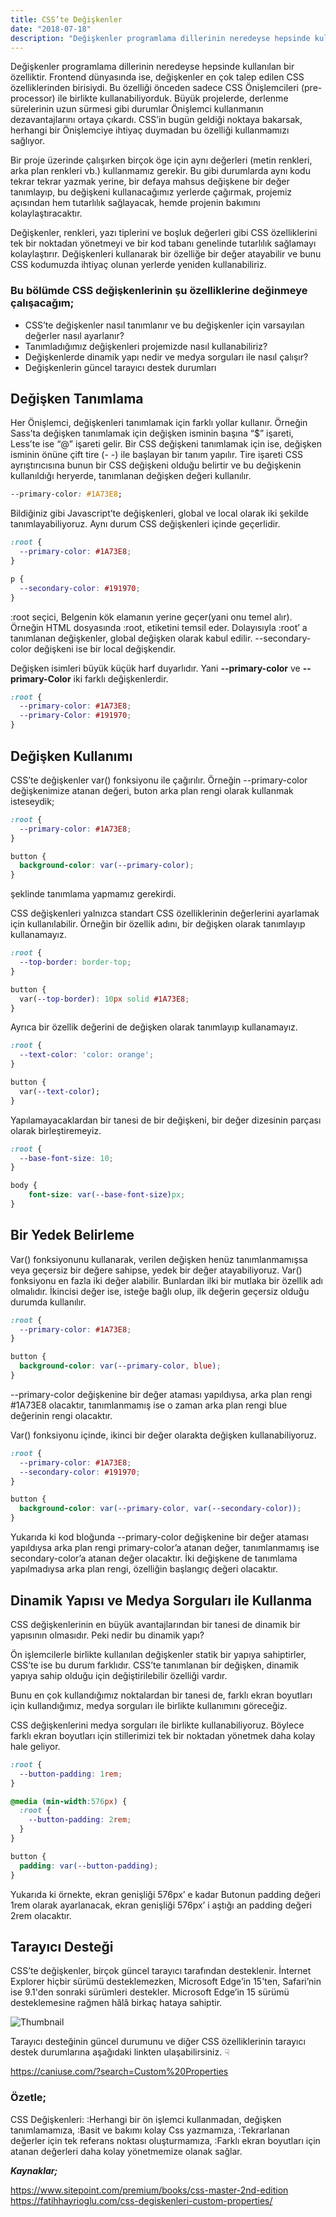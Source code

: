 ```yaml
---
title: CSS’te Değişkenler
date: "2018-07-18"
description: "Değişkenler programlama dillerinin neredeyse hepsinde kullanılan bir özelliktir. Frontend dünyasında ise, değişkenler en çok talep edilen CSS özelliklerinden birisiydi..."
---
```


Değişkenler programlama dillerinin neredeyse hepsinde kullanılan bir özelliktir. Frontend dünyasında ise, değişkenler en çok talep edilen CSS özelliklerinden birisiydi. Bu özelliği önceden sadece CSS Önişlemcileri (pre-processor) ile birlikte kullanabiliyorduk. Büyük projelerde, derlenme sürelerinin uzun sürmesi gibi durumlar Önişlemci kullanmanın dezavantajlarını ortaya çıkardı. CSS’in bugün geldiği noktaya bakarsak, herhangi bir Önişlemciye ihtiyaç duymadan bu özelliği kullanmamızı sağlıyor.

Bir proje üzerinde çalışırken birçok öge için aynı değerleri (metin renkleri, arka plan renkleri vb.) kullanmamız gerekir. Bu gibi durumlarda aynı kodu tekrar tekrar yazmak yerine, bir defaya mahsus değişkene bir değer tanımlayıp, bu değişkeni kullanacağımız yerlerde çağırmak, projemiz açısından hem tutarlılık sağlayacak, hemde projenin bakımını kolaylaştıracaktır.


Değişkenler, renkleri, yazı tiplerini ve boşluk değerleri gibi CSS özelliklerini tek bir noktadan yönetmeyi ve bir kod tabanı genelinde tutarlılık sağlamayı kolaylaştırır. Değişkenleri kullanarak bir özelliğe bir değer atayabilir ve bunu CSS kodumuzda ihtiyaç olunan yerlerde yeniden kullanabiliriz.

### Bu bölümde CSS değişkenlerinin şu özelliklerine değinmeye çalışacağım;
* CSS’te değişkenler nasıl tanımlanır ve bu değişkenler için varsayılan değerler nasıl ayarlanır?
* Tanımladığımız değişkenleri projemizde nasıl kullanabiliriz?
* Değişkenlerde dinamik yapı nedir ve medya sorguları ile nasıl çalışır?
* Değişkenlerin güncel tarayıcı destek durumları


## Değişken Tanımlama

Her Önişlemci, değişkenleri tanımlamak için farklı yollar kullanır. Örneğin Sass’ta değişken tanımlamak için değişken isminin başına “$” işareti, Less’te ise “@” işareti gelir. Bir CSS değişkeni tanımlamak için ise, değişken isminin önüne çift tire (- -) ile başlayan bir tanım yapılır. Tire işareti CSS ayrıştırıcısına bunun bir CSS değişkeni olduğu belirtir ve bu değişkenin kullanıldığı heryerde, tanımlanan değişken değeri kullanılır.

```css
--primary-color: #1A73E8;
```

Bildiğiniz gibi Javascript’te değişkenleri, global ve local olarak iki şekilde tanımlayabiliyoruz. Aynı durum CSS değişkenleri içinde geçerlidir.

```css
:root {
  --primary-color: #1A73E8;
}

p {
  --secondary-color: #191970;
}
```

:root seçici, Belgenin kök elamanın yerine geçer(yani onu temel alır). Örneğin HTML dosyasında :root, <html> etiketini temsil eder. Dolayısıyla :root’ a tanımlanan değişkenler, global değişken olarak kabul edilir. --secondary-color değişkeni ise bir local değişkendir.


Değişken isimleri büyük küçük harf duyarlıdır. Yani **--primary-color** ve **--primary-Color** iki farklı değişkenlerdir.
```css
:root {
  --primary-color: #1A73E8;
  --primary-Color: #191970;
}
```


## Değişken Kullanımı
CSS’te değişkenler var() fonksiyonu ile çağırılır.
Örneğin --primary-color değişkenimize atanan değeri, buton arka plan rengi olarak kullanmak isteseydik;
```css
:root {
  --primary-color: #1A73E8;
}

button {
  background-color: var(--primary-color);
}
```
şeklinde tanımlama yapmamız gerekirdi.

CSS değişkenleri yalnızca standart CSS özelliklerinin değerlerini ayarlamak için kullanılabilir. Örneğin bir özellik adını, bir değişken olarak tanımlayıp kullanamayız.


```css
:root {
  --top-border: border-top;
}

button {
  var(--top-border): 10px solid #1A73E8;
}
```

Ayrıca bir özellik değerini de değişken olarak tanımlayıp kullanamayız.

```css
:root {
  --text-color: 'color: orange';
}

button {
  var(--text-color);
}
```
Yapılamayacaklardan bir tanesi de bir değişkeni, bir değer dizesinin parçası olarak birleştiremeyiz.

```css
:root {
  --base-font-size: 10;
}

body {
    font-size: var(--base-font-size)px;
}
```


## Bir Yedek Belirleme
Var() fonksiyonunu kullanarak, verilen değişken henüz tanımlanmamışsa veya geçersiz bir değere sahipse, yedek bir değer atayabiliyoruz.
Var() fonksiyonu en fazla iki değer alabilir. Bunlardan ilki bir mutlaka bir özellik adı olmalıdır. İkincisi değer ise, isteğe bağlı olup, ilk değerin geçersiz olduğu durumda kullanılır.
```css
:root {
  --primary-color: #1A73E8;
}

button {
  background-color: var(--primary-color, blue);
}
```
--primary-color değişkenine bir değer ataması yapıldıysa, arka plan rengi #1A73E8 olacaktır, tanımlanmamış ise o zaman arka plan rengi blue değerinin rengi olacaktır.

Var() fonksiyonu içinde, ikinci bir değer olarakta değişken kullanabiliyoruz.


```css
:root {
  --primary-color: #1A73E8;
  --secondary-color: #191970;
}

button {
  background-color: var(--primary-color, var(--secondary-color));
}
```
Yukarıda ki kod bloğunda --primary-color değişkenine bir değer ataması yapıldıysa arka plan rengi primary-color’a atanan değer, tanımlanmamış ise secondary-color’a atanan değer olacaktır. İki değişkene de tanımlama yapılmadıysa arka plan rengi, özelliğin başlangıç değeri olacaktır.

## Dinamik Yapısı ve Medya Sorguları ile Kullanma

CSS değişkenlerinin en büyük avantajlarından bir tanesi de dinamik bir yapısının olmasıdır. Peki nedir bu dinamik yapı?


Ön işlemcilerle birlikte kullanılan değişkenler statik bir yapıya sahiptirler, CSS’te ise bu durum farklıdır. CSS’te tanımlanan bir değişken, dinamik yapıya sahip olduğu için değiştirilebilir özelliği vardır.

Bunu en çok kullandığımız noktalardan bir tanesi de, farklı ekran boyutları için kullandığımız, medya sorguları ile birlikte kullanımını göreceğiz.

CSS değişkenlerini medya sorguları ile birlikte kullanabiliyoruz. Böylece farklı ekran boyutları için stillerimizi tek bir noktadan yönetmek daha kolay hale geliyor.

```css
:root {
  --button-padding: 1rem;
}

@media (min-width:576px) {
  :root {
    --button-padding: 2rem;
  }
}

button {
  padding: var(--button-padding);
}
```

Yukarıda ki örnekte, ekran genişliği 576px’ e kadar Butonun padding değeri 1rem olarak ayarlanacak, ekran genişliği 576px’ i aştığı an padding değeri 2rem olacaktır.


## Tarayıcı Desteği
CSS’te değişkenler, birçok güncel tarayıcı tarafından desteklenir. İnternet Explorer hiçbir sürümü desteklemezken, Microsoft Edge’in 15'ten, Safari’nin ise 9.1'den sonraki sürümleri destekler. Microsoft Edge’in 15 sürümü desteklemesine rağmen hâlâ birkaç hataya sahiptir.

![Thumbnail](./browser-support.png)

Tarayıcı desteğinin güncel durumunu ve diğer CSS özelliklerinin tarayıcı destek durumlarına aşağıdaki linkten ulaşabilirsiniz. ☟

https://caniuse.com/?search=Custom%20Properties


### Özetle;

CSS Değişkenleri:
  :Herhangi bir ön işlemci kullanmadan, değişken tanımlamamıza,
  :Basit ve bakımı kolay Css yazmamıza,
  :Tekrarlanan değerler için tek referans noktası oluşturmamıza,
  :Farklı ekran boyutları için atanan değerleri daha kolay yönetmemize olanak sağlar.



***Kaynaklar;***

https://www.sitepoint.com/premium/books/css-master-2nd-edition
https://fatihhayrioglu.com/css-degiskenleri-custom-properties/


